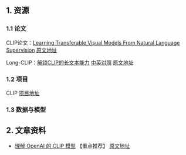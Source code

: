 


## 1. 资源


### 1.1 论文
CLIP论文：[Learning Transferable Visual Models From Natural Language Supervision](./paper/2103.00020v1.pdf)
[原文地址](https://arxiv.org/pdf/2103.00020)

Long-CLIP：[解锁CLIP的长文本能力](./paper/2403.15378v1.pdf)
[中英对照](https://yiyibooks.cn/arxiv/2403.15378v1/index.html)
[原文地址](https://arxiv.org/pdf/2403.15378v1)

### 1.2 项目

CLIP [项目地址](https://github.com/openai/CLIP?tab=readme-ov-file)


### 1.3 数据与模型



## 2. 文章资料

* [理解 OpenAI 的 CLIP 模型](https://www.cnblogs.com/IcyFeather/p/18293814) 【重点推荐】
[原文地址](https://medium.com/@paluchasz/understanding-openais-clip-model-6b52bade3fa3)


